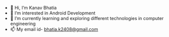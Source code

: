 - 👋 Hi, I’m Kanav Bhatia
- 👀 I’m interested in Android Development
- 🌱 I’m currently learning and exploring different technologies in computer engineering
- 📫 My email id- bhatia.k2408@gmail.com

<!---
kbuildStyle/kbuildStyle is a ✨ special ✨ repository because its `README.md` (this file) appears on your GitHub profile.
You can click the Preview link to take a look at your changes.
--->
